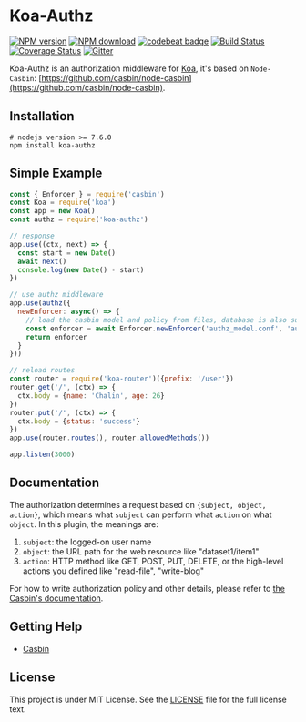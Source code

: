 Koa-Authz 
====
[![NPM version][npm-image]][npm-url]
[![NPM download][download-image]][download-url]
[![codebeat badge](https://codebeat.co/badges/9defa882-898c-4dcb-91a6-7e8f061ccaac)](https://codebeat.co/projects/github-com-node-casbin-koa-authz-master)
[![Build Status](https://travis-ci.org/node-casbin/koa-authz.svg?branch=master)](https://travis-ci.org/node-casbin/koa-authz)
[![Coverage Status](https://coveralls.io/repos/github/node-casbin/koa-authz/badge.svg?branch=master)](https://coveralls.io/github/node-casbin/koa-authz?branch=master)
[![Gitter](https://badges.gitter.im/Join%20Chat.svg)](https://gitter.im/casbin/lobby)

[npm-image]: https://img.shields.io/npm/v/koa-authz.svg?style=flat-square
[npm-url]: https://npmjs.org/package/koa-authz
[download-image]: https://img.shields.io/npm/dm/koa-authz.svg?style=flat-square
[download-url]: https://npmjs.org/package/koa-authz

Koa-Authz is an authorization middleware for [Koa](https://github.com/koajs/koa), it's based on ``Node-Casbin``: [https://github.com/casbin/node-casbin](https://github.com/casbin/node-casbin).

## Installation

```shell
# nodejs version >= 7.6.0
npm install koa-authz
```

## Simple Example

```js
const { Enforcer } = require('casbin')
const Koa = require('koa')
const app = new Koa()
const authz = require('koa-authz')

// response
app.use((ctx, next) => {
  const start = new Date()
  await next()
  console.log(new Date() - start)
})

// use authz middleware
app.use(authz({
  newEnforcer: async() => {
    // load the casbin model and policy from files, database is also supported.
    const enforcer = await Enforcer.newEnforcer('authz_model.conf', 'authz_policy.csv')
    return enforcer
  }
}))

// reload routes
const router = require('koa-router')({prefix: '/user'})
router.get('/', (ctx) => {
  ctx.body = {name: 'Chalin', age: 26}
})
router.put('/', (ctx) => {
  ctx.body = {status: 'success'}
})
app.use(router.routes(), router.allowedMethods())

app.listen(3000)
```

## Documentation

The authorization determines a request based on ``{subject, object, action}``, which means what ``subject`` can perform what ``action`` on what ``object``. In this plugin, the meanings are:

1. ``subject``: the logged-on user name
2. ``object``: the URL path for the web resource like "dataset1/item1"
3. ``action``: HTTP method like GET, POST, PUT, DELETE, or the high-level actions you defined like "read-file", "write-blog"


For how to write authorization policy and other details, please refer to [the Casbin's documentation](https://github.com/casbin/casbin).

## Getting Help

- [Casbin](https://github.com/casbin/casbin)

## License

This project is under MIT License. See the [LICENSE](LICENSE) file for the full license text.
